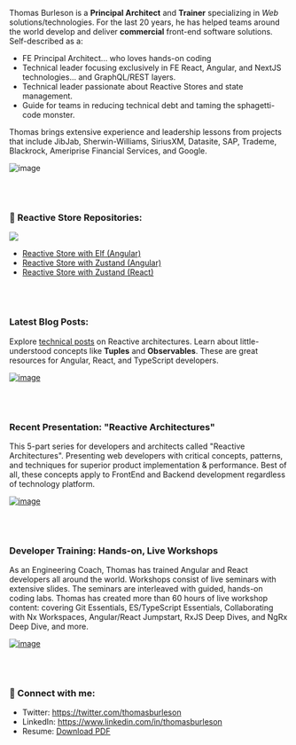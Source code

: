Thomas Burleson is a **Principal Architect** and **Trainer** specializing in _Web_ solutions/technologies. For the last 20 years, he has helped teams around the world develop and deliver **commercial** front-end software solutions. Self-described as a:

* FE Principal Architect... who loves hands-on coding
* Technical leader focusing exclusively in FE React, Angular, and NextJS technologies... and GraphQL/REST layers.
* Technical leader passionate about Reactive Stores and state management.
* Guide for teams in reducing technical debt and taming the sphagetti-code monster.

Thomas brings extensive experience and leadership lessons from projects that include JibJab, Sherwin-Williams, SiriusXM, Datasite, SAP, Trademe, Blackrock, Ameriprise Financial Services, and Google.

![image](https://user-images.githubusercontent.com/210413/140211430-c1548335-8cee-4274-a0ef-b3cfae83d536.png)


<br/>
<br/>

### 🚀 Reactive Store Repositories:

![](https://user-images.githubusercontent.com/210413/212810796-c4813e12-d2a0-4b4d-8231-1f8907e287c4.png)


* [Reactive Store with Elf (Angular)](https://github.com/ThomasBurleson/elf-angular-movie-search)
* [Reactive Store with Zustand (Angular)](https://github.com/ThomasBurleson/zustand-angular-movie-search)
* [Reactive Store with Zustand (React)](https://github.com/ThomasBurleson/zustand-react-app-store)

<br/>
<br/>

### Latest Blog Posts:

Explore [technical posts](https://thomasburlesonia.medium.com/list/published-articles-e052412d4b56) on Reactive architectures. Learn about little-understood concepts like **Tuples** and **Observables**. These are great resources for Angular, React, and TypeScript developers.

[![image](https://user-images.githubusercontent.com/210413/140200140-05aa7e38-0018-4c88-bbdc-d97a2d79c5ca.png)](https://thomasburlesonia.medium.com/list/published-articles-e052412d4b56)

<br/>
<br/>

### Recent Presentation: "Reactive Architectures"

This 5-part series for developers and architects called "Reactive Architectures". Presenting web developers with critical concepts, patterns, and techniques for superior product implementation & performance. Best of all, these concepts apply to FrontEnd and Backend development regardless of technology platform.

[![image](https://user-images.githubusercontent.com/210413/143097443-1239e967-977e-4a81-82e8-f16033c73883.png)](https://slides.com/thomasburleson/reactive-solutions-part-1?token=MfaSzCdB)

<br/>
<br/>


### Developer Training: Hands-on, Live Workshops

As an Engineering Coach, Thomas has trained Angular and React developers all around the world. Workshops consist of live seminars with extensive slides. The seminars are interleaved with guided, hands-on coding labs. Thomas has created more than 60 hours of live workshop content: covering Git Essentials, ES/TypeScript Essentials, Collaborating with Nx Workspaces, Angular/React Jumpstart, RxJS Deep Dives, and NgRx Deep Dive, and more.

[![image](https://user-images.githubusercontent.com/210413/143107279-a8a9a6a5-5566-4d24-8763-d585583421aa.png)](https://user-images.githubusercontent.com/210413/143112944-1f283489-0b40-4b2e-989f-6332ba00672c.png)


<br/>
<br/>

### 🤝 Connect with me:

- Twitter: https://twitter.com/thomasburleson
- LinkedIn: https://www.linkedin.com/in/thomasburleson
- Resume: [Download PDF](https://github.com/ThomasBurleson/thomasburleson/files/7470965/ThomasBurleson.2021.pdf)
